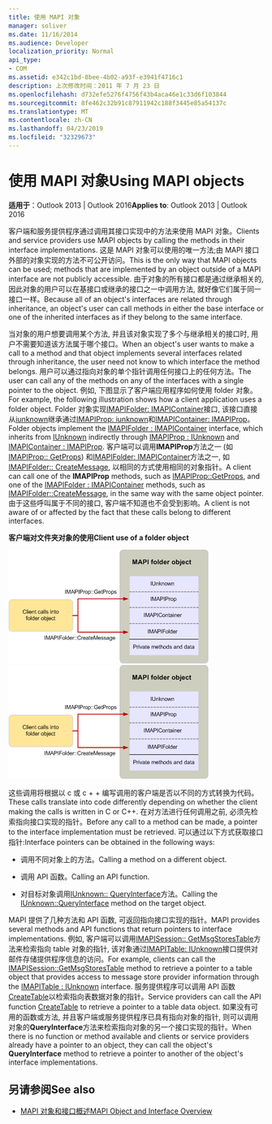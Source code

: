 ```yaml
---
title: 使用 MAPI 对象
manager: soliver
ms.date: 11/16/2014
ms.audience: Developer
localization_priority: Normal
api_type:
- COM
ms.assetid: e342c1bd-8bee-4b02-a93f-e3941f4716c1
description: 上次修改时间：2011 年 7 月 23 日
ms.openlocfilehash: d732efe5276f4756f43b4aca46e1c33d6f103844
ms.sourcegitcommit: 8fe462c32b91c87911942c188f3445e85a54137c
ms.translationtype: MT
ms.contentlocale: zh-CN
ms.lasthandoff: 04/23/2019
ms.locfileid: "32329673"
---
```

# <a name="using-mapi-objects"></a><span data-ttu-id="147c2-103">使用 MAPI 对象</span><span class="sxs-lookup"><span data-stu-id="147c2-103">Using MAPI objects</span></span>

<span data-ttu-id="147c2-104">**适用于**：Outlook 2013 | Outlook 2016</span><span class="sxs-lookup"><span data-stu-id="147c2-104">**Applies to**: Outlook 2013 | Outlook 2016</span></span> 
  
<span data-ttu-id="147c2-105">客户端和服务提供程序通过调用其接口实现中的方法来使用 MAPI 对象。</span><span class="sxs-lookup"><span data-stu-id="147c2-105">Clients and service providers use MAPI objects by calling the methods in their interface implementations.</span></span> <span data-ttu-id="147c2-106">这是 MAPI 对象可以使用的唯一方法;由 MAPI 接口外部的对象实现的方法不可公开访问。</span><span class="sxs-lookup"><span data-stu-id="147c2-106">This is the only way that MAPI objects can be used; methods that are implemented by an object outside of a MAPI interface are not publicly accessible.</span></span> <span data-ttu-id="147c2-107">由于对象的所有接口都是通过继承相关的, 因此对象的用户可以在基接口或继承的接口之一中调用方法, 就好像它们属于同一接口一样。</span><span class="sxs-lookup"><span data-stu-id="147c2-107">Because all of an object's interfaces are related through inheritance, an object's user can call methods in either the base interface or one of the inherited interfaces as if they belong to the same interface.</span></span> 
  
<span data-ttu-id="147c2-108">当对象的用户想要调用某个方法, 并且该对象实现了多个与继承相关的接口时, 用户不需要知道该方法属于哪个接口。</span><span class="sxs-lookup"><span data-stu-id="147c2-108">When an object's user wants to make a call to a method and that object implements several interfaces related through inheritance, the user need not know to which interface the method belongs.</span></span> <span data-ttu-id="147c2-109">用户可以通过指向对象的单个指针调用任何接口上的任何方法。</span><span class="sxs-lookup"><span data-stu-id="147c2-109">The user can call any of the methods on any of the interfaces with a single pointer to the object.</span></span> <span data-ttu-id="147c2-110">例如, 下图显示了客户端应用程序如何使用 folder 对象。</span><span class="sxs-lookup"><span data-stu-id="147c2-110">For example, the following illustration shows how a client application uses a folder object.</span></span> <span data-ttu-id="147c2-111">Folder 对象实现[IMAPIFolder: IMAPIContainer](imapifolderimapicontainer.md)接口, 该接口直接从[iunknown](https://msdn.microsoft.com/library/33f1d79a-33fc-4ce5-a372-e08bda378332%28Office.15%29.aspx)继承通过[IMAPIProp: iunknown](imapipropiunknown.md)和[IMAPIContainer: IMAPIProp](imapicontainerimapiprop.md)。</span><span class="sxs-lookup"><span data-stu-id="147c2-111">Folder objects implement the [IMAPIFolder : IMAPIContainer](imapifolderimapicontainer.md) interface, which inherits from [IUnknown](https://msdn.microsoft.com/library/33f1d79a-33fc-4ce5-a372-e08bda378332%28Office.15%29.aspx) indirectly through [IMAPIProp : IUnknown](imapipropiunknown.md) and [IMAPIContainer : IMAPIProp](imapicontainerimapiprop.md).</span></span> <span data-ttu-id="147c2-112">客户端可以调用**IMAPIProp**方法之一 (如[IMAPIProp:: GetProps](imapiprop-getprops.md)) 和[IMAPIFolder: IMAPIContainer](imapifolderimapicontainer.md)方法之一, 如[IMAPIFolder:: CreateMessage](imapifolder-createmessage.md), 以相同的方式使用相同的对象指针。</span><span class="sxs-lookup"><span data-stu-id="147c2-112">A client can call one of the **IMAPIProp** methods, such as [IMAPIProp::GetProps](imapiprop-getprops.md), and one of the [IMAPIFolder : IMAPIContainer](imapifolderimapicontainer.md) methods, such as [IMAPIFolder::CreateMessage](imapifolder-createmessage.md), in the same way with the same object pointer.</span></span> <span data-ttu-id="147c2-113">由于这些呼叫属于不同的接口, 客户端不知道也不会受到影响。</span><span class="sxs-lookup"><span data-stu-id="147c2-113">A client is not aware of or affected by the fact that these calls belong to different interfaces.</span></span>
  
<span data-ttu-id="147c2-114">**客户端对文件夹对象的使用**</span><span class="sxs-lookup"><span data-stu-id="147c2-114">**Client use of a folder object**</span></span>
  
<span data-ttu-id="147c2-115">![文件夹对象的客户端使用](media/amapi_40.gif "文件夹对象的客户端使用")</span><span class="sxs-lookup"><span data-stu-id="147c2-115">![Client use of a folder object](media/amapi_40.gif "Client use of a folder object")</span></span>
  
<span data-ttu-id="147c2-116">这些调用将根据以 c 或 c + + 编写调用的客户端是否以不同的方式转换为代码。</span><span class="sxs-lookup"><span data-stu-id="147c2-116">These calls translate into code differently depending on whether the client making the calls is written in C or C++.</span></span> <span data-ttu-id="147c2-117">在对方法进行任何调用之前, 必须先检索指向接口实现的指针。</span><span class="sxs-lookup"><span data-stu-id="147c2-117">Before any call to a method can be made, a pointer to the interface implementation must be retrieved.</span></span> <span data-ttu-id="147c2-118">可以通过以下方式获取接口指针:</span><span class="sxs-lookup"><span data-stu-id="147c2-118">Interface pointers can be obtained in the following ways:</span></span>
  
- <span data-ttu-id="147c2-119">调用不同对象上的方法。</span><span class="sxs-lookup"><span data-stu-id="147c2-119">Calling a method on a different object.</span></span>
    
- <span data-ttu-id="147c2-120">调用 API 函数。</span><span class="sxs-lookup"><span data-stu-id="147c2-120">Calling an API function.</span></span>
    
- <span data-ttu-id="147c2-121">对目标对象调用[IUnknown:: QueryInterface](https://msdn.microsoft.com/library/54d5ff80-18db-43f2-b636-f93ac053146d%28Office.15%29.aspx)方法。</span><span class="sxs-lookup"><span data-stu-id="147c2-121">Calling the [IUnknown::QueryInterface](https://msdn.microsoft.com/library/54d5ff80-18db-43f2-b636-f93ac053146d%28Office.15%29.aspx) method on the target object.</span></span> 
    
<span data-ttu-id="147c2-122">MAPI 提供了几种方法和 API 函数, 可返回指向接口实现的指针。</span><span class="sxs-lookup"><span data-stu-id="147c2-122">MAPI provides several methods and API functions that return pointers to interface implementations.</span></span> <span data-ttu-id="147c2-123">例如, 客户端可以调用[IMAPISession:: GetMsgStoresTable](imapisession-getmsgstorestable.md)方法来检索指向 table 对象的指针, 该对象通过[IMAPITable: IUnknown](imapitableiunknown.md)接口提供对邮件存储提供程序信息的访问。</span><span class="sxs-lookup"><span data-stu-id="147c2-123">For example, clients can call the [IMAPISession::GetMsgStoresTable](imapisession-getmsgstorestable.md) method to retrieve a pointer to a table object that provides access to message store provider information through the [IMAPITable : IUnknown](imapitableiunknown.md) interface.</span></span> <span data-ttu-id="147c2-124">服务提供程序可以调用 API 函数[CreateTable](createtable.md)以检索指向表数据对象的指针。</span><span class="sxs-lookup"><span data-stu-id="147c2-124">Service providers can call the API function [CreateTable](createtable.md) to retrieve a pointer to a table data object.</span></span> <span data-ttu-id="147c2-125">如果没有可用的函数或方法, 并且客户端或服务提供程序已具有指向对象的指针, 则可以调用对象的**QueryInterface**方法来检索指向对象的另一个接口实现的指针。</span><span class="sxs-lookup"><span data-stu-id="147c2-125">When there is no function or method available and clients or service providers already have a pointer to an object, they can call the object's **QueryInterface** method to retrieve a pointer to another of the object's interface implementations.</span></span> 
  
## <a name="see-also"></a><span data-ttu-id="147c2-126">另请参阅</span><span class="sxs-lookup"><span data-stu-id="147c2-126">See also</span></span>

- [<span data-ttu-id="147c2-127">MAPI 对象和接口概述</span><span class="sxs-lookup"><span data-stu-id="147c2-127">MAPI Object and Interface Overview</span></span>](mapi-object-and-interface-overview.md)

